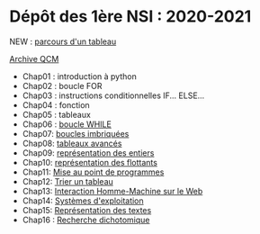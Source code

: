 # Dépôt des 1ère NSI : 2020-2021


NEW : [parcours d'un tableau](https://github.com/thfruchart/1nsi-2020/blob/master/Chap08/Parcours_Tableau_EXOS.ipynb)

[Archive QCM](https://github.com/thfruchart/1nsi-2020/blob/master/Anciens_QCM.md)

* Chap01 : introduction à python
* Chap02 : boucle FOR
* Chap03 : instructions conditionnelles IF... ELSE...
* Chap04 : fonction 
* Chap05 : tableaux
* Chap06 : [boucle WHILE](https://github.com/thfruchart/1nsi-2020/tree/master/Chap06)
* Chap07: [boucles imbriquées](https://github.com/thfruchart/1nsi-2020/tree/master/Chap07)
* Chap08: [tableaux avancés](https://github.com/thfruchart/1nsi-2020/tree/master/Chap08)
* Chap09: [représentation des entiers](https://github.com/thfruchart/1nsi-2020/tree/master/Chap09)
* Chap10: [représentation des flottants](https://github.com/thfruchart/1nsi-2020/tree/master/Chap10)
* Chap11: [Mise au point de programmes](https://github.com/thfruchart/1nsi-2020/tree/master/Chap11)
* Chap12: [Trier un tableau](https://github.com/thfruchart/1nsi-2020/tree/master/Chap12)
* Chap13: [Interaction Homme-Machine sur le Web](https://github.com/thfruchart/1nsi-2020/tree/master/Chap13)
* Chap14: [Systèmes d'exploitation](https://github.com/thfruchart/1nsi-2020/tree/master/Chap14)
* Chap15: [Représentation des textes](https://github.com/thfruchart/1nsi-2020/tree/master/Chap15)
* Chap16 : [Recherche dichotomique](https://github.com/thfruchart/1nsi-2020/tree/master/Chap16)
